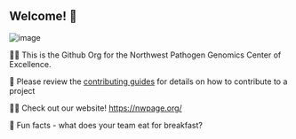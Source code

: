 ## Welcome! 👋

![image](https://github.com/NW-PaGe/.github/assets/92396451/97877924-b129-4b88-827d-62ed41b2545f)

🙋‍♀️ This is the Github Org for the Northwest Pathogen Genomics Center of Excellence.

🌈 Please review the [contributing guides](https://github.com/NW-PaGe/.github/blob/main/CONTRIBUTING.md) for details on how to contribute to a project

👩‍💻 Check out our website! https://nwpage.org/

🍿 Fun facts - what does your team eat for breakfast?

<!--

**Here are some ideas to get you started:**

🙋‍♀️ A short introduction - what is your organization all about?
🌈 Contribution guidelines - how can the community get involved?
👩‍💻 Useful resources - where can the community find your docs? Is there anything else the community should know?
🍿 Fun facts - what does your team eat for breakfast?
🧙 Remember, you can do mighty things with the power of [Markdown](https://docs.github.com/github/writing-on-github/getting-started-with-writing-and-formatting-on-github/basic-writing-and-formatting-syntax)
-->
